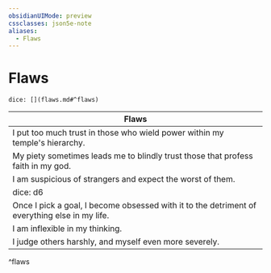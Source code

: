 ```yaml
---
obsidianUIMode: preview
cssclasses: json5e-note
aliases:
  - Flaws
---
```

# Flaws

`dice: [](flaws.md#^flaws)`

| Flaws |
|-------|
| I put too much trust in those who wield power within my temple's hierarchy. |
| My piety sometimes leads me to blindly trust those that profess faith in my god. |
| I am suspicious of strangers and expect the worst of them. |
| dice: d6 | Flaw |
| Once I pick a goal, I become obsessed with it to the detriment of everything else in my life. |
| I am inflexible in my thinking. |
| I judge others harshly, and myself even more severely. |
^flaws